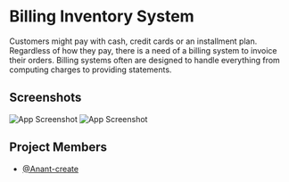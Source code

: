 
# Billing Inventory System

Customers might pay with cash, credit cards or an installment plan. Regardless of how they pay, there is a need of a billing system to invoice their orders.
Billing systems often are designed to handle everything from computing charges to providing statements.
## Screenshots

![App Screenshot](https://i.ibb.co/Vqd5Hzy/Picture1.png)
![App Screenshot](https://i.ibb.co/H46y5mv/Picture2.png)
## Project Members

- [@Anant-create](https://www.github.com/anant)

